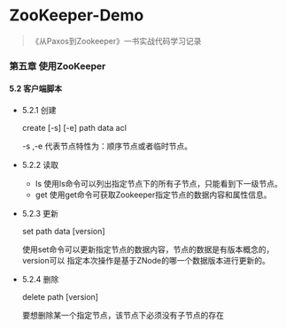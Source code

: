 # ZooKeeper-Demo

> 《从Paxos到Zookeeper》一书实战代码学习记录


### 第五章 使用ZooKeeper
  
  #### 5.2 客户端脚本
  
  
   * 5.2.1 创建
    
     create [-s]  [-e]  path  data  acl
     
     -s ,-e 代表节点特性为：顺序节点或者临时节点。
     
   * 5.2.2 读取
   
     * ls 使用ls命令可以列出指定节点下的所有子节点，只能看到下一级节点。  
     * get 使用get命令可获取Zookeeper指定节点的数据内容和属性信息。
     
   * 5.2.3 更新
   
     set  path  data  [version]
     
     使用set命令可以更新指定节点的数据内容，节点的数据是有版本概念的，version可以
     指定本次操作是基于ZNode的哪一个数据版本进行更新的。
     
   * 5.2.4 删除
   
     delete path [version]
     
     要想删除某一个指定节点，该节点下必须没有子节点的存在
     
     
     
    
    
       
       
       
    
    
  
  
        
    

   
  
